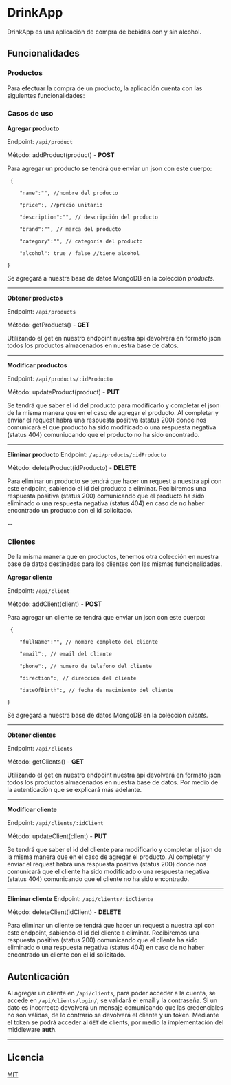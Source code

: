 # DrinkApp

  

DrinkApp es una aplicación de compra de bebidas con y sin alcohol.

  

## Funcionalidades

### Productos

  

Para efectuar la compra de un producto, la aplicación cuenta con las siguientes funcionalidades:

  

### Casos de uso

 **Agregar producto**

Endpoint:  `/api/product`

Método: addProduct(product) - **POST**

Para agregar un producto se tendrá que enviar un json con este cuerpo: 

     {
    
	    "name":"", //nombre del producto
	    
	    "price":, //precio unitario
	    
	    "description":"", // descripción del producto
	    
	    "brand":"", // marca del producto
	    
	    "category":"", // categoría del producto
	    
	    "alcohol": true / false //tiene alcohol
    
    }
Se agregará a nuestra base de datos MongoDB en la colección *products*.

  

---
  


**Obtener productos**

Endpoint: `/api/products`

Método: getProducts() - **GET**

Utilizando el get en nuestro endpoint nuestra api devolverá en formato json todos los productos almacenados en nuestra base de datos.

---

  

**Modificar productos**


Endpoint: `/api/products/:idProducto`

Método: updateProduct(product) - **PUT**

Se tendrá que saber el id del producto para modificarlo y completar el json de la misma manera que en el caso de agregar el producto. Al completar y enviar el request habrá una respuesta positiva (status 200) donde nos comunicará el que producto ha sido modificado o una respuesta negativa (status 404) comuniucando que el producto no ha sido encontrado.

---
**Eliminar producto**
Endpoint: `/api/products/:idProducto`

Método: deleteProduct(idProducto) - **DELETE**

Para eliminar un producto se tendrá que hacer un request a nuestra api con este endpoint, sabiendo el id del producto a eliminar.
Recibiremos una respuesta positiva (status 200) comunicando que el producto ha sido eliminado o una respuesta negativa (status 404) en caso de no haber encontrado un producto con el id solicitado.

--

### Clientes
De la misma manera que en productos, tenemos otra colección en nuestra base de datos destinadas para los clientes con las mismas funcionalidades.

**Agregar cliente**

Endpoint:  `/api/client`

Método: addClient(client) - **POST**

Para agregar un cliente se tendrá que enviar un json con este cuerpo: 

     {
    
	    "fullName":"", // nombre completo del cliente
	    
	    "email":, // email del cliente
	    
	    "phone":, // numero de telefono del cliente
	    
	    "direction":, // direccion del cliente

	    "dateOfBirth":, // fecha de nacimiento del cliente
    
    }
Se agregará a nuestra base de datos MongoDB en la colección *clients*.

  

---
  


**Obtener clientes**

Endpoint: `/api/clients`

Método: getClients() - **GET**

Utilizando el get en nuestro endpoint nuestra api devolverá en formato json todos los productos almacenados en nuestra base de datos. Por medio de la autenticación que se explicará más adelante.

---

  

**Modificar cliente**


Endpoint: `/api/clients/:idClient`

Método: updateClient(client) - **PUT**

Se tendrá que saber el id del cliente para modificarlo y completar el json de la misma manera que en el caso de agregar el producto. Al completar y enviar el request habrá una respuesta positiva (status 200) donde nos comunicará que el cliente ha sido modificado o una respuesta negativa (status 404) comunicando que el cliente no ha sido encontrado.

---
**Eliminar cliente**
Endpoint: `/api/clients/:idCliente`

Método: deleteClient(idClient) - **DELETE**

Para eliminar un cliente se tendrá que hacer un request a nuestra api con este endpoint, sabiendo el id del cliente a eliminar.
Recibiremos una respuesta positiva (status 200) comunicando que el cliente ha sido eliminado o una respuesta negativa (status 404) en caso de no haber encontrado un cliente con el id solicitado.

## Autenticación

Al agregar un cliente en `/api/clients`, para poder acceder a la cuenta, se accede en `/api/clients/login/`, se validará el email y la contraseña. Si un dato es incorrecto devolverá un mensaje comunicando que las credenciales no son válidas, de lo contrario se devolverá el cliente y un token.
 Mediante el token se podrá acceder al `GET` de clients, por medio la implementación del middleware **auth**.
 
 ---

## Licencia

[MIT](https://choosealicense.com/licenses/mit/)
